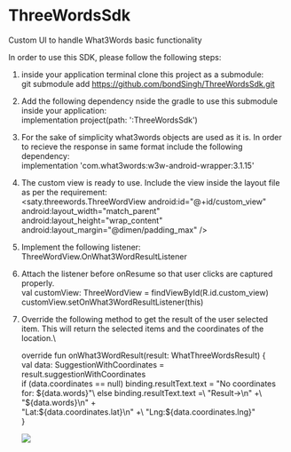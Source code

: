 # ThreeWordsSdk
Custom UI to handle What3Words basic functionality 

In order to use this SDK, please follow the following steps:
1) inside your application terminal clone this project as a submodule:\
    git submodule add https://github.com/bondSingh/ThreeWordsSdk.git 

2) Add the following dependency nside the gradle to use this submodule inside your application:\
    implementation project(path: ':ThreeWordsSdk')

3) For the sake of simplicity what3words objects are used as it is. In order to recieve the response in same format include the following dependency:\
    implementation 'com.what3words:w3w-android-wrapper:3.1.15'
    
4) The custom view is ready to use. Include the view inside the layout file as per the requirement:\
    <saty.threewords.ThreeWordView
        android:id="@+id/custom_view"
        android:layout_width="match_parent"
        android:layout_height="wrap_content"
        android:layout_margin="@dimen/padding_max"
      />
      
5) Implement the following listener:\
    ThreeWordView.OnWhat3WordResultListener
    
6) Attach the listener before onResume so that user clicks are captured properly.\
    val customView: ThreeWordView = findViewById(R.id.custom_view)
    customView.setOnWhat3WordResultListener(this)
    
7) Override the following method to get the result of the user selected item. This will return the selected items and the coordinates of the location.\

    override fun onWhat3WordResult(result: WhatThreeWordsResult) {\
        val data: SuggestionWithCoordinates = result.suggestionWithCoordinates\
        if (data.coordinates == null) binding.resultText.text = "No coordinates for: ${data.words}"\
        else binding.resultText.text =\
            "Result->\n" +\
                    "${data.words}\n" +\
                    "Lat:${data.coordinates.lat}\n" +\
                    "Lng:${data.coordinates.lng}"\
    }
    
    [![](https://jitpack.io/v/bondSingh/ThreeWordsSdk.svg)](https://jitpack.io/#bondSingh/ThreeWordsSdk)

    

